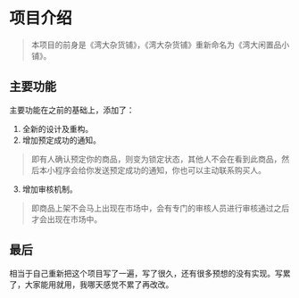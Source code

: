 # 项目介绍

> 本项目的前身是《湾大杂货铺》，《湾大杂货铺》重新命名为《湾大闲置品小铺》。

## 主要功能

主要功能在之前的基础上，添加了：

1. 全新的设计及重构。
2. 增加预定成功的通知。

  > 即有人确认预定你的商品，则变为锁定状态，其他人不会在看到此商品，然后本小程序会给你发送预定成功的通知，你也可以主动联系购买人。

3. 增加审核机制。

  >即商品上架不会马上出现在市场中，会有专门的审核人员进行审核通过之后才会出现在市场中。

## 最后

相当于自己重新把这个项目写了一遍，写了很久，还有很多预想的没有实现。写累了，大家能用就用，我哪天感觉不累了再改改。
